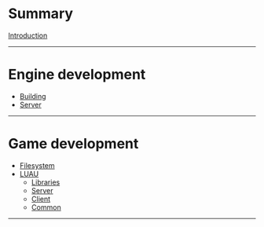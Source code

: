 # Summary

[Introduction](./introduction.md)

---

# Engine development

- [Building](./engine/building.md)
- [Server](./engine/server.md)

---

# Game development

- [Filesystem](./game/filesystem.md)
- [LUAU](./game/luau.md)
  - [Libraries](./game/libs.md)
  - [Server]()
  - [Client]()
  - [Common]()

---
